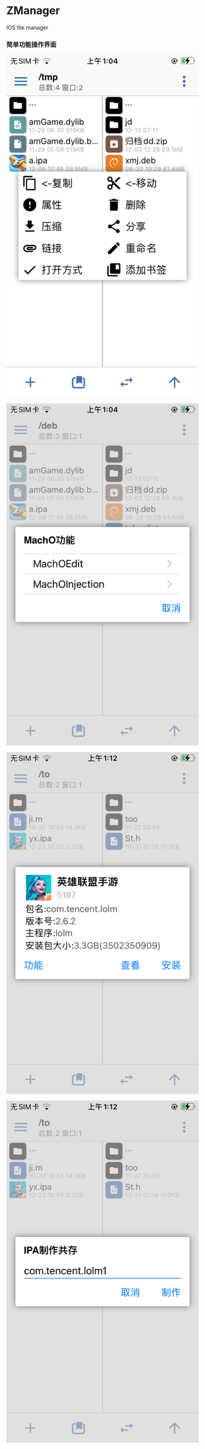 # ZManager

IOS file manager

### 简单功能操作界面

![image](https://github.com/nilzz-00/ZManager/blob/main/images/image0.png)

![image](https://github.com/nilzz-00/ZManager/blob/main/images/image1.png)

![image](https://github.com/nilzz-00/ZManager/blob/main/images/image2.png)

![image](https://github.com/nilzz-00/ZManager/blob/main/images/image3.png)
